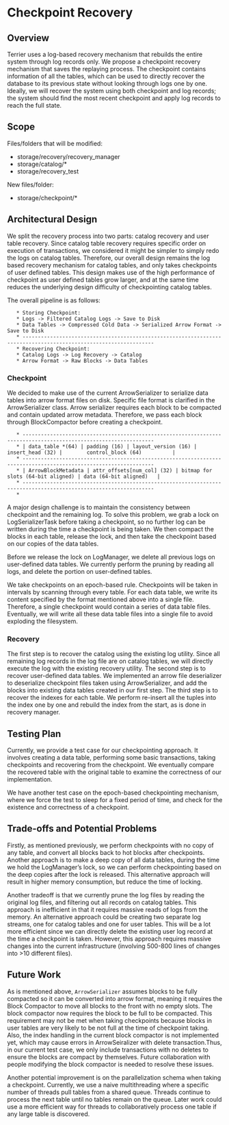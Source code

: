 # Checkpoint Recovery

## Overview
Terrier uses a log-based recovery mechanism that rebuilds the entire system through log records only. We propose a checkpoint recovery mechanism that saves the replaying process. The checkpoint contains information of all the tables, which can be used to directly recover the database to its previous state without looking through logs one by one. Ideally, we will recover the system using both checkpoint and log records; the system should find the most recent checkpoint and apply log records to reach the full state.

## Scope
Files/folders that will be modified:
   - storage/recovery/recovery_manager
   - storage/catalog/*
   - storage/recovery_test

New files/folder:
   - storage/checkpoint/*

## Architectural Design
We split the recovery process into two parts: catalog recovery and user table recovery. Since catalog table recovery requires specific order on execution of transactions, we considered it might be simpler to simply redo the logs on catalog tables. Therefore, our overall design remains the log based recovery mechanism for catalog tables, and only takes checkpoints of user defined tables. This design makes use of the high performance of checkpoint as user defined tables grow larger, and at the same time reduces the underlying design difficulty of checkpointing catalog tables.

The overall pipeline is as follows:
```
   * Storing Checkpoint:
   * Logs -> Filtered Catalog Logs -> Save to Disk
   * Data Tables -> Compressed Cold Data -> Serialized Arrow Format -> Save to Disk
   * -----------------------------------------------------------------------------------------------------------------
   * Recovering Checkpoint:
   * Catalog Logs -> Log Recovery -> Catalog
   * Arrow Format -> Raw Blocks -> Data Tables
```

### Checkpoint
We decided to make use of the current ArrowSerializer to serialize data tables into arrow format files on disk. Specific file format is clarified in the ArrowSerializer class. Arrow serializer requires each block to be compacted and contain updated arrow metadata. Therefore, we pass each block through BlockCompactor before creating a checkpoint.

```
   * -----------------------------------------------------------------------------------------------------------------
   * | data_table *(64) | padding (16) | layout_version (16) | insert_head (32) |        control_block (64)          |
   * -----------------------------------------------------------------------------------------------------------------
   * | ArrowBlockMetadata | attr_offsets[num_col] (32) | bitmap for slots (64-bit aligned) | data (64-bit aligned)   |
   * -----------------------------------------------------------------------------------------------------------------
   *
```

A major design challenge is to maintain the consistency between checkpoint and the remaining log. To solve this problem, we grab a lock on LogSerializerTask before taking a checkpoint, so no further log can be written during the time a checkpoint is being taken. We then compact the blocks in each table, release the lock, and then take the checkpoint based on our copies of the data tables.

Before we release the lock on LogManager, we delete all previous logs on user-defined data tables. We currently perform the pruning by reading all logs, and delete the portion on user-defined tables. 

We take checkpoints on an epoch-based rule. Checkpoints will be taken in intervals by scanning through every table. For each data table, we write its content specified by the format mentioned above into a single file. Therefore, a single checkpoint would contain a series of data table files. Eventually, we will write all these data table files into a single file to avoid exploding the filesystem.

### Recovery
The first step is to recover the catalog using the existing log utility. Since all remaining log records in the log file are on catalog tables, we will directly execute the log with the existing recovery utility. The second step is to recover user-defined data tables. We implemented an arrow file deserializer to deserialize checkpoint files taken using ArrowSerializer, and add the blocks into existing data tables created in our first step. The third step is to recover the indexes for each table. We perform re-insert all the tuples into the index one by one and rebuild the index from the start, as is done in recovery manager. 

## Testing Plan
Currently, we provide a test case for our checkpointing approach. It involves creating a data table, performing some basic transactions, taking checkpoints and recovering from the checkpoint. We eventually compare the recovered table with the original table to examine the correctness of our implementation.

We have another test case on the epoch-based checkpointing mechanism, where we force the test to sleep for a fixed period of time, and check for the existence and correctness of a checkpoint.

## Trade-offs and Potential Problems
Firstly, as mentioned previously, we perform checkpoints with no copy of any table, and convert all blocks back to hot blocks after checkpoints. Another approach is to make a deep copy of all data tables, during the time we hold the LogManager’s lock, so we can perform checkpointing based on the deep copies after the lock is released. This alternative approach will result in higher memory consumption, but reduce the time of locking.

Another tradeoff is that we currently prune the log files by reading the original log files, and filtering out all records on catalog tables. This approach is inefficient in that it requires massive reads of logs from the memory. An alternative approach could be creating two separate log streams, one for catalog tables and one for user tables. This will be a lot more efficient since we can directly delete the existing user log record at the time a checkpoint is taken. However, this approach requires massive changes into the current infrastructure (involving 500-800 lines of changes into >10 different files). 

## Future Work
As is mentioned above, `ArrowSerializer` assumes blocks to be fully compacted so it can be converted into arrow format, meaning it requires the Block Compactor to move all blocks to the front with no empty slots. The block compactor now requires the block to be full to be compacted. This requirement may not be met when taking checkpoints because blocks in user tables are very likely to be not full at the time of checkpoint taking. Also, the index handling in the current block compactor is not implemented yet, which may cause errors in ArrowSeiralizer with delete transaction.Thus, in our current test case, we only include transactions with no deletes to ensure the blocks are compact by themselves. Future collaboration with people modifying the block compactor is needed to resolve these issues. 

Another potential improvement is on the parallelization schema when taking a checkpoint. Currently, we use a naive multithreading where a specific number of threads pull tables from a shared queue. Threads continue to process the next table until no tables remain on the queue. Later work could use a more efficient way for threads to collaboratively process one table if any large table is discovered.  


